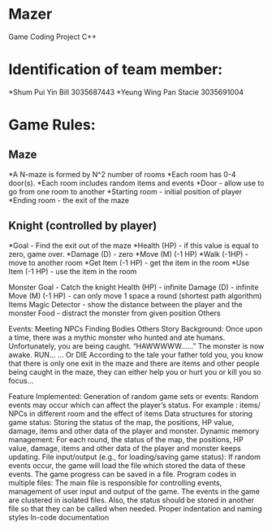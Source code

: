 # Mazer
Game Coding Project C++

# Identification of team member:
*Shum Pui Yin Bill 3035687443
*Yeung Wing Pan Stacie 3035691004

# Game Rules:
## Maze
*A N-maze is formed by N^2 number of rooms
*Each room has 0-4 door(s).
*Each room includes random items and events
*Door - allow use to go from one room to another
*Starting room - initial position of player
*Ending room - the exit of the maze

## Knight (controlled by player)
*Goal -  Find the exit out of the maze
*Health (HP)  - if this value is equal to zero, game over.
*Damage (D)  - zero
*Move (M) (-1 HP) 
  *Walk (-1HP) - move to another room 
  *Get Item  (-1 HP) - get the item in the room
  *Use Item (-1 HP) - use the item in the room
 
Monster
Goal - Catch the knight
Health (HP) - infinite
Damage (D) - infinite
Move (M) (-1 HP) - can only move 1 space a round (shortest path algorithm)
Items
Magic Detector - show the distance between the player and the monster
Food - distract the monster from given position
Others

Events:
Meeting NPCs
Finding Bodies
Others
Story Background: 
Once upon a time, there was a mythic monster who hunted and ate humans. Unfortunately, you are being caught. 
“HAWWWWW…...”
The monster is now awake. RUN…
… Or DIE
According to the tale your father told you, you know that there is only one exit in the maze and there are items and other people being caught in the maze, they can either help you or hurt you or kill you so focus...

Feature Implemented:
Generation of random game sets or events: 
Random events may occur which can affect the player’s status. 
For example : items/ NPCs in different room and the effect of items
Data structures for storing game status:
Storing the status of the map, the positions, HP value, damage, items and other data of the player and monster.
Dynamic memory management:
For each round,  the status of the map, the positions, HP value, damage, items and other data of the player and monster keeps updating. 
File input/output (e.g., for loading/saving game status):
If random events occur, the game will load the file which stored the data of these events. The game progress can be saved in a file.
Program codes in multiple files:
 The main file is responsible for controlling events, management of user input and output of the game. The events in the game are clustered in isolated files. Also, the status should be stored in another file so that they can be called when needed.
Proper indentation and naming styles
In-code documentation
